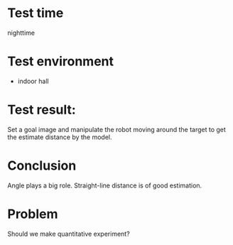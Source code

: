 # Test time
nighttime
# Test environment
- indoor hall
# Test result:  
Set a goal image and manipulate the robot moving around the target to get the estimate distance by the model.
# Conclusion
Angle plays a big role. Straight-line distance is of good estimation.
# Problem
Should we make quantitative experiment?